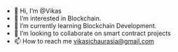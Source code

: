 - 👋 Hi, I’m @Vikas
- 👀 I’m interested in Blockchain.
- 🌱 I’m currently learning Blockchain Development.
- 💞️ I’m looking to collaborate on smart contract projects
- 📫 How to reach me vikasjchaurasia@gmail.com

<!---
Viku2612/Viku2612 is a ✨ special ✨ repository because its `README.md` (this file) appears on your GitHub profile.
You can click the Preview link to take a look at your changes.
--->
